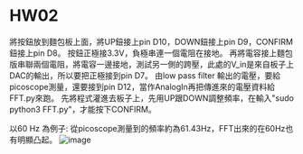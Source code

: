 # HW02
將按鈕放到麵包板上面，將UP鈕接上pin D10，DOWN鈕接上pin D9，CONFIRM鈕接上pin D8。
按鈕正極接3.3V，負極串連一個電阻在接地。
再將電容接上麵包版串聯兩個電阻，將電容一邊接地，測試另一側的跨壓，此處的V_in是來自板子上DAC的輸出，所以要把正極接到pin D7。
由low pass filter 輸出的電壓，要給picoscope測量，還要接到pin D12，當作AnalogIn再把傳進來的電壓資料給FFT.py來跑。
先將程式灌進去板子上，先用UP跟DOWN調整頻率，在輸入"sudo python3 FFT.py"，才能按下CONFIRM。

以60 Hz 為例子:
從picoscope測量到的頻率約為61.43Hz，FFT出來的在60Hz也有明顯凸起。
![image](https://user-images.githubusercontent.com/72737928/113105355-1567a200-9234-11eb-8fa3-76a9eb671a19.png)
